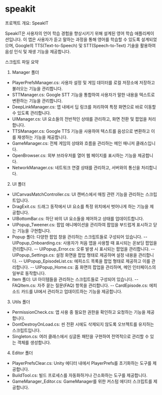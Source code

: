 # speakit


프로젝트 개요: SpeakIT

SpeakIT은 사용자의 언어 학습 경험을 향상시키기 위해 설계된 영어 학습 애플리케이션입니다. 
이 앱은 사용자가 듣고 말하는 과정을 통해 영어를 학습할 수 있도록 설계되었으며, Google의 TTS(Text-to-Speech) 및 STT(Speech-to-Text) 기술을 활용하여 음성 인식 및 재생 기능을 제공합니다. 

스크립트 파일 요약

1. Manager 폴더
 - PlayerPrefsManager.cs: 사용자 설정 및 게임 데이터를 로컬 저장소에 저장하고 불러오는 기능을 관리합니다.
 - STTManager.cs: Google STT 기능을 통합하여 사용자가 말한 내용을 텍스트로 변환하는 기능을 관리합니다.
 - DeepLinkManager.cs: 앱 내에서 딥 링크를 처리하여 특정 화면으로 바로 이동할 수 있도록 관리합니다.
 - UIManager.cs: UI 요소들의 전반적인 상태를 관리하고, 화면 전환 및 팝업을 처리합니다.
 - TTSManager.cs: Google TTS 기능을 사용하여 텍스트를 음성으로 변환하고 이를 재생하는 기능을 제공합니다.
 - GameManager.cs: 전체 게임의 상태와 흐름을 관리하는 메인 매니저 클래스입니다.
 - OpenBrowser.cs: 외부 브라우저를 열어 웹 페이지를 표시하는 기능을 제공합니다.
 - NetworkManager.cs: 네트워크 연결 상태를 관리하고, 서버와의 통신을 처리합니다.

2. UI 폴더
 - UICanvasMatchController.cs: UI 캔버스에서 매칭 관련 기능을 관리하는 스크립트입니다.
 - DragExit.cs: 드래그 동작에서 UI 요소를 특정 위치에서 벗어나게 하는 기능을 제공합니다.
 - UIBottomBar.cs: 하단 바의 UI 요소들을 제어하고 상태를 업데이트합니다.
 - UIPopup_Tweener.cs: 팝업 애니메이션을 관리하여 팝업을 부드럽게 표시하고 닫는 기능을 구현합니다.
 - Popup 폴더: 다양한 팝업 창을 관리하는 스크립트들로 구성되어 있습니다.
  -- UIPopup_Onboarding.cs: 사용자가 처음 앱을 사용할 때 표시되는 온보딩 팝업을 관리합니다.
  -- UIPopup_Error.cs: 오류 발생 시 표시되는 팝업을 관리합니다.
  -- UIPopup_Settings.cs: 설정 화면을 팝업 형태로 제공하며 설정 내용을 관리합니다.
  -- UIPopup_EpisodeList.cs: 에피소드 목록을 팝업 형태로 제공하고 이를 관리합니다.
  -- UIPopup_Home.cs: 홈 화면의 팝업을 관리하며, 메인 인터페이스의 일부로 동작합니다.
 - Item 폴더: UI 아이템들을 관리하는 스크립트들로 구성되어 있습니다.
  -- FAQItem.cs: 자주 묻는 질문(FAQ) 항목을 관리합니다.
  -- CardEpisode.cs: 에피소드 카드를 UI에서 관리하고 업데이트하는 기능을 제공합니다.

3. Utils 폴더
 - PermissionCheck.cs: 앱 사용 중 필요한 권한을 확인하고 요청하는 기능을 제공합니다.
 - DontDestroyOnLoad.cs: 씬 전환 시에도 삭제되지 않도록 오브젝트를 유지하는 스크립트입니다.
 - Singleton.cs: 여러 클래스에서 싱글톤 패턴을 구현하여 전역적으로 관리할 수 있는 객체를 생성합니다.

4. Editor 폴더
 - PlayerPrefsClear.cs: Unity 에디터 내에서 PlayerPrefs를 초기화하는 도구를 제공합니다.
 - BuildTool.cs: 빌드 프로세스를 자동화하거나 간소화하는 도구를 제공합니다.
 - GameManager_Editor.cs: GameManager를 위한 커스텀 에디터 스크립트를 제공합니다.
